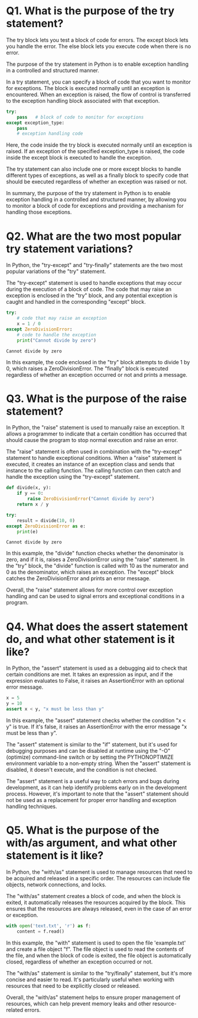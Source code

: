 # Q1. What is the purpose of the try statement?

The try block lets you test a block of code for errors. The except block lets you handle the error. The else block lets you execute code when there is no error.

The purpose of the try statement in Python is to enable exception handling in a controlled and structured manner.

In a try statement, you can specify a block of code that you want to monitor for exceptions. The block is executed normally until an exception is encountered. When an exception is raised, the flow of control is transferred to the exception handling block associated with that exception.
  


```python
try:
    pass   # block of code to monitor for exceptions
except exception_type:
    pass
    # exception handling code

```

Here, the code inside the try block is executed normally until an exception is raised. If an exception of the specified exception_type is raised, the code inside the except block is executed to handle the exception.

The try statement can also include one or more except blocks to handle different types of exceptions, as well as a finally block to specify code that should be executed regardless of whether an exception was raised or not.

In summary, the purpose of the try statement in Python is to enable exception handling in a controlled and structured manner, by allowing you to monitor a block of code for exceptions and providing a mechanism for handling those exceptions.

# Q2. What are the two most popular try statement variations?

In Python, the "try-except" and "try-finally" statements are the two most popular variations of the "try" statement.

The "try-except" statement is used to handle exceptions that may occur during the execution of a block of code. The code that may raise an exception is enclosed in the "try" block, and any potential exception is caught and handled in the corresponding "except" block.


```python
try:
    # code that may raise an exception
    x = 1 / 0
except ZeroDivisionError:
    # code to handle the exception
    print("Cannot divide by zero")

```

    Cannot divide by zero
    

In this example, the code enclosed in the "try" block attempts to divide 1 by 0, which raises a ZeroDivisionError. The "finally" block is executed regardless of whether an exception occurred or not and prints a message.

# Q3. What is the purpose of the raise statement?

In Python, the "raise" statement is used to manually raise an exception. It allows a programmer to indicate that a certain condition has occurred that should cause the program to stop normal execution and raise an error.

The "raise" statement is often used in combination with the "try-except" statement to handle exceptional conditions. When a "raise" statement is executed, it creates an instance of an exception class and sends that instance to the calling function. The calling function can then catch and handle the exception using the "try-except" statement.


```python
def divide(x, y):
    if y == 0:
        raise ZeroDivisionError("Cannot divide by zero")
    return x / y

try:
    result = divide(10, 0)
except ZeroDivisionError as e:
    print(e)

```

    Cannot divide by zero
    

In this example, the "divide" function checks whether the denominator is zero, and if it is, raises a ZeroDivisionError using the "raise" statement. In the "try" block, the "divide" function is called with 10 as the numerator and 0 as the denominator, which raises an exception. The "except" block catches the ZeroDivisionError and prints an error message.

Overall, the "raise" statement allows for more control over exception handling and can be used to signal errors and exceptional conditions in a program.

# Q4. What does the assert statement do, and what other statement is it like?

In Python, the "assert" statement is used as a debugging aid to check that certain conditions are met. It takes an expression as input, and if the expression evaluates to False, it raises an AssertionError with an optional error message.


```python
x = 5
y = 10
assert x < y, "x must be less than y"

```

In this example, the "assert" statement checks whether the condition "x < y" is true. If it's false, it raises an AssertionError with the error message "x must be less than y".

The "assert" statement is similar to the "if" statement, but it's used for debugging purposes and can be disabled at runtime using the "-O" (optimize) command-line switch or by setting the PYTHONOPTIMIZE environment variable to a non-empty string. When the "assert" statement is disabled, it doesn't execute, and the condition is not checked.

The "assert" statement is a useful way to catch errors and bugs during development, as it can help identify problems early on in the development process. However, it's important to note that the "assert" statement should not be used as a replacement for proper error handling and exception handling techniques.





# Q5. What is the purpose of the with/as argument, and what other statement is it like?

In Python, the "with/as" statement is used to manage resources that need to be acquired and released in a specific order. The resources can include file objects, network connections, and locks.

The "with/as" statement creates a block of code, and when the block is exited, it automatically releases the resources acquired by the block. This ensures that the resources are always released, even in the case of an error or exception.


```python
with open('text.txt', 'r') as f:
    content = f.read()

```

In this example, the "with" statement is used to open the file 'example.txt' and create a file object "f". The file object is used to read the contents of the file, and when the block of code is exited, the file object is automatically closed, regardless of whether an exception occurred or not.

The "with/as" statement is similar to the "try/finally" statement, but it's more concise and easier to read. It's particularly useful when working with resources that need to be explicitly closed or released.

Overall, the "with/as" statement helps to ensure proper management of resources, which can help prevent memory leaks and other resource-related errors.


```python

```


```python

```
